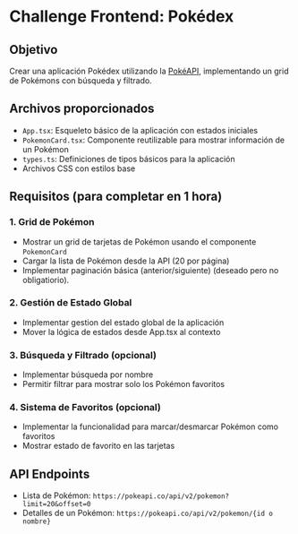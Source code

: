 # Challenge Frontend: Pokédex


## Objetivo

Crear una aplicación Pokédex utilizando la [PokéAPI](https://pokeapi.co/), implementando un grid de Pokémons con búsqueda y filtrado.

## Archivos proporcionados

- `App.tsx`: Esqueleto básico de la aplicación con estados iniciales
- `PokemonCard.tsx`: Componente reutilizable para mostrar información de un Pokémon
- `types.ts`: Definiciones de tipos básicos para la aplicación
- Archivos CSS con estilos base

## Requisitos (para completar en 1 hora)

### 1. Grid de Pokémon
- Mostrar un grid de tarjetas de Pokémon usando el componente `PokemonCard`
- Cargar la lista de Pokémon desde la API (20 por página)
- Implementar paginación básica (anterior/siguiente) (deseado pero no obligatiorio).

### 2. Gestión de Estado Global
- Implementar gestion del estado global de la aplicación
- Mover la lógica de estados desde App.tsx al contexto

### 3. Búsqueda y Filtrado (opcional)
- Implementar búsqueda por nombre
- Permitir filtrar para mostrar solo los Pokémon favoritos

### 4. Sistema de Favoritos (opcional)
- Implementar la funcionalidad para marcar/desmarcar Pokémon como favoritos
- Mostrar estado de favorito en las tarjetas

## API Endpoints

- Lista de Pokémon: `https://pokeapi.co/api/v2/pokemon?limit=20&offset=0`
- Detalles de un Pokémon: `https://pokeapi.co/api/v2/pokemon/{id o nombre}`
